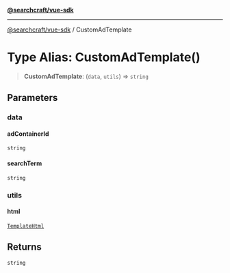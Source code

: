 [**@searchcraft/vue-sdk**](/reference/sdk/js-vue/README.md)

***

[@searchcraft/vue-sdk](/reference/sdk/js-vue/globals.md) / CustomAdTemplate

# Type Alias: CustomAdTemplate()

> **CustomAdTemplate**: (`data`, `utils`) => `string`

## Parameters

### data

#### adContainerId

`string`

#### searchTerm

`string`

### utils

#### html

[`TemplateHtml`](/reference/sdk/js-vue/type-aliases/TemplateHtml.md)

## Returns

`string`
